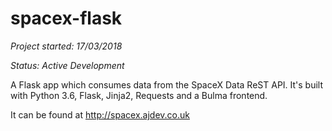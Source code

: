 # spacex-flask

_Project started: 17/03/2018_

_Status: Active Development_

A Flask app which consumes data from the SpaceX Data ReST API. It's built with Python 3.6, Flask, Jinja2, Requests and a Bulma frontend.

It can be found at http://spacex.ajdev.co.uk
